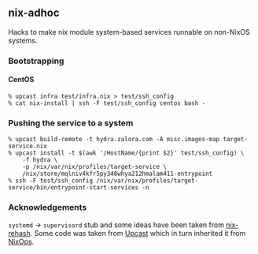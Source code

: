 ## nix-adhoc

Hacks to make nix module system-based services runnable on non-NixOS systems.

### Bootstrapping

#### CentOS

```console
% upcast infra test/infra.nix > test/ssh_config
% cat nix-install | ssh -F test/ssh_config centos bash -
```

### Pushing the service to a system

```
% upcast build-remote -t hydra.zalora.com -A misc.images-map target-service.nix
% upcast install -t $(awk '/HostName/{print $2}' test/ssh_config) \
    -f hydra \
    -p /nix/var/nix/profiles/target-service \
    /nix/store/mqlniv4kfr5py348whya212hmalam411-entrypoint
% ssh -F test/ssh_config /nix/var/nix/profiles/target-service/bin/entrypoint-start-services -n
```

### Acknowledgements

`systemd` -> `supervisord` stub and some ideas have been taken from [nix-rehash](https://github.com/kiberpipa/nix-rehash).
Some code was taken from [Upcast](https://github.com/zalora/upcast) which in turn inherited it from [NixOps](https://github.com/nixos/nixops).
